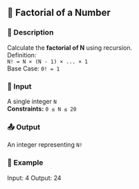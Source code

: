 ## 📘 Factorial of a Number

### 📝 Description
Calculate the **factorial of N** using recursion.  
Definition:  
`N! = N × (N - 1) × ... × 1`  
Base Case: `0! = 1`

### 🔢 Input
A single integer `N`  
**Constraints:** `0 ≤ N ≤ 20`

### 📤 Output
An integer representing `N!`

### 📌 Example
Input: 4
Output: 24